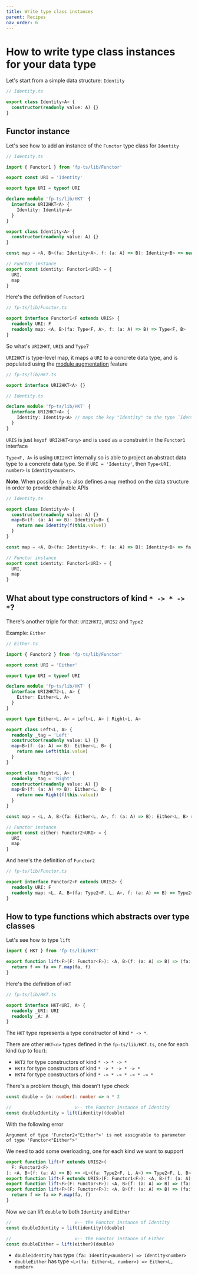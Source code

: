 ```yaml
---
title: Write type class instances
parent: Recipes
nav_order: 6
---
```


# How to write type class instances for your data type

Let's start from a simple data structure: `Identity`

```ts
// Identity.ts

export class Identity<A> {
  constructor(readonly value: A) {}
}
```

## Functor instance

Let's see how to add an instance of the `Functor` type class for `Identity`

```ts
// Identity.ts

import { Functor1 } from 'fp-ts/lib/Functor'

export const URI = 'Identity'

export type URI = typeof URI

declare module 'fp-ts/lib/HKT' {
  interface URI2HKT<A> {
    Identity: Identity<A>
  }
}

export class Identity<A> {
  constructor(readonly value: A) {}
}

const map = <A, B>(fa: Identity<A>, f: (a: A) => B): Identity<B> => new Identity(f(fa.value))

// Functor instance
export const identity: Functor1<URI> = {
  URI,
  map
}
```

Here's the definition of `Functor1`

```ts
// fp-ts/lib/Functor.ts

export interface Functor1<F extends URIS> {
  readonly URI: F
  readonly map: <A, B>(fa: Type<F, A>, f: (a: A) => B) => Type<F, B>
}
```

So what's `URI2HKT`, `URIS` and `Type`?

`URI2HKT` is type-level map, it maps a `URI` to a concrete data type, and is populated using the [module augmentation](https://www.typescriptlang.org/docs/handbook/declaration-merging.html) feature

```ts
// fp-ts/lib/HKT.ts

export interface URI2HKT<A> {}
```

```ts
// Identity.ts

declare module 'fp-ts/lib/HKT' {
  interface URI2HKT<A> {
    Identity: Identity<A> // maps the key "Identity" to the type `Identity`
  }
}
```

`URIS` is just `keyof URI2HKT<any>` and is used as a constraint in the `Functor1` interface

`Type<F, A>` is using `URI2HKT` internally so is able to project an abstract data type to a concrete data type.
So if `URI = 'Identity'`, then `Type<URI, number>` is `Identity<number>`.

**Note**. When possible `fp-ts` also defines a `map` method on the data structure in order to provide chainable APIs

```ts
// Identity.ts

export class Identity<A> {
  constructor(readonly value: A) {}
  map<B>(f: (a: A) => B): Identity<B> {
    return new Identity(f(this.value))
  }
}

const map = <A, B>(fa: Identity<A>, f: (a: A) => B): Identity<B> => fa.map(f)

// Functor instance
export const identity: Functor1<URI> = {
  URI,
  map
}
```

## What about type constructors of kind `* -> * -> *`?

There's another triple for that: `URI2HKT2`, `URIS2` and `Type2`

Example: `Either`

```ts
// Either.ts

import { Functor2 } from 'fp-ts/lib/Functor'

export const URI = 'Either'

export type URI = typeof URI

declare module 'fp-ts/lib/HKT' {
  interface URI2HKT2<L, A> {
    Either: Either<L, A>
  }
}

export type Either<L, A> = Left<L, A> | Right<L, A>

export class Left<L, A> {
  readonly _tag = 'Left'
  constructor(readonly value: L) {}
  map<B>(f: (a: A) => B): Either<L, B> {
    return new Left(this.value)
  }
}

export class Right<L, A> {
  readonly _tag = 'Right'
  constructor(readonly value: A) {}
  map<B>(f: (a: A) => B): Either<L, B> {
    return new Right(f(this.value))
  }
}

const map = <L, A, B>(fa: Either<L, A>, f: (a: A) => B): Either<L, B> => fa.map(f)

// Functor instance
export const either: Functor2<URI> = {
  URI,
  map
}
```

And here's the definition of `Functor2`

```ts
// fp-ts/lib/Functor.ts

export interface Functor2<F extends URIS2> {
  readonly URI: F
  readonly map: <L, A, B>(fa: Type2<F, L, A>, f: (a: A) => B) => Type2<F, L, B>
}
```

## How to type functions which abstracts over type classes

Let's see how to type `lift`

```ts
import { HKT } from 'fp-ts/lib/HKT'

export function lift<F>(F: Functor<F>): <A, B>(f: (a: A) => B) => (fa: HKT<F, A>) => HKT<F, B> {
  return f => fa => F.map(fa, f)
}
```

Here's the definition of `HKT`

```ts
// fp-ts/lib/HKT.ts

export interface HKT<URI, A> {
  readonly _URI: URI
  readonly _A: A
}
```

The `HKT` type represents a type constructor of kind `* -> *`.

There are other `HKT<n>` types defined in the `fp-ts/lib/HKT.ts`, one for each kind (up to four):

- `HKT2` for type constructors of kind `* -> * -> *`
- `HKT3` for type constructors of kind `* -> * -> * -> *`
- `HKT4` for type constructors of kind `* -> * -> * -> * -> *`

There's a problem though, this doesn't type check

```ts
const double = (n: number): number => n * 2

//                        v-- the Functor instance of Identity
const doubleIdentity = lift(identity)(double)
```

With the following error

```
Argument of type 'Functor2<"Either">' is not assignable to parameter of type 'Functor<"Either">'
```

We need to add some overloading, one for each kind we want to support

```ts
export function lift<F extends URIS2>(
  F: Functor2<F>
): <A, B>(f: (a: A) => B) => <L>(fa: Type2<F, L, A>) => Type2<F, L, B>
export function lift<F extends URIS>(F: Functor1<F>): <A, B>(f: (a: A) => B) => (fa: Type<F, A>) => Type<F, B>
export function lift<F>(F: Functor<F>): <A, B>(f: (a: A) => B) => (fa: HKT<F, A>) => HKT<F, B>
export function lift<F>(F: Functor<F>): <A, B>(f: (a: A) => B) => (fa: HKT<F, A>) => HKT<F, B> {
  return f => fa => F.map(fa, f)
}
```

Now we can lift `double` to both `Identity` and `Either`

```ts
//                        v-- the Functor instance of Identity
const doubleIdentity = lift(identity)(double)

//                        v-- the Functor instance of Either
const doubleEither = lift(either)(double)
```

- `doubleIdentity` has type `(fa: Identity<number>) => Identity<number>`
- `doubleEither` has type `<L>(fa: Either<L, number>) => Either<L, number>`
